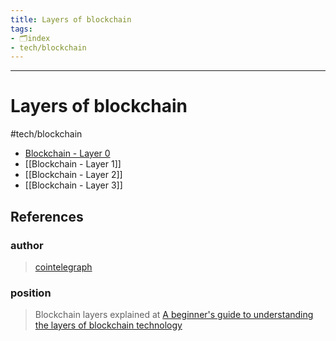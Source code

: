 ```yaml
---
title: Layers of blockchain
tags:
- 🗂index
- tech/blockchain
---
```



---

# Layers of blockchain
#tech/blockchain 

- [Blockchain - Layer 0](/Extracts/Blockchain%20-%20Layer%200.md)
- [[Blockchain - Layer 1]]
- [[Blockchain - Layer 2]]
- [[Blockchain - Layer 3]]
## References

### author
>  [cointelegraph](/Authors/cointelegraph.md)
### position
>  Blockchain layers explained at [A beginner's guide to understanding the layers of blockchain technology](/Bibliography/A%20beginner's%20guide%20to%20understanding%20the%20layers%20of%20blockchain%20technology.md)
